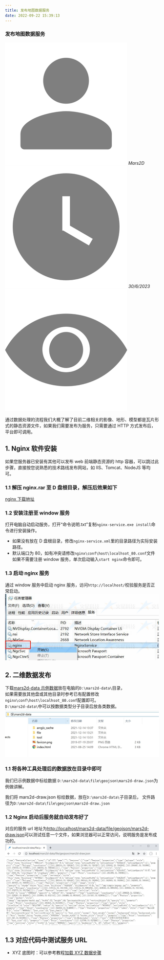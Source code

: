 ```yaml
---
title: 发布地图数据服务
date: 2022-09-22 15:39:13
---
```


 <h3> 发布地图数据服务</h3>

<div class='headStyle'>
<img class='images' src="../public/icon/yonghu.svg" alt="来自依赖包的图片">
<i class='text'>Mars2D</i>
<img class='imagess' src="../public/icon/shijian.svg" alt="来自依赖包的图片">
<i class='text'>30/6/2023</i>
<img class='imagess' src="../public/icon/liulan.svg" alt="来自依赖包的图片">
<span class='text' id="busuanzi_container_page_pv">
  <span id="busuanzi_value_page_pv"></span>
</span>
</div>

通过数据处理的流程我们大概了解了目前二维相关的影像、地形、模型都是瓦片形式的静态资源文件，如果我们需要发布为服务，只需要通过 HTTP 方式发布后，平台即可调用。

## 1. Nginx 软件安装

如果您服务器已安装有其他可以发布 web 前端静态资源的 http 容器，可以跳过此步骤，直接按您说熟悉的技术路线发布网站，如 IIS、Tomcat、NodeJS 等均可。

### 1.1 解压 nginx.rar 至 D 盘根目录，解压后效果如下

[nginx 下载地址](https://data.mars2d.cn/tool/nginx.rar)

### 1.2 安装注册至 window 服务

打开电脑自动启动服务，打开“命令说明.txt”复制`nginx-service.exe install`命令进行安装操作。

- 如果没有放在 D 盘根目录，修改`nginx-service.xml`里的目录路径为实际安装路径。
- 默认端口为 80，如有冲突请修改`nginx\conf\host\localhsot_80.conf`文件 <br />
  如果不需要注册 window 服务，单次启动输入`start nginx`命令即可。

### 1.3 启动 nginx 服务

通过 window 服务中启动 nginx 服务，访问`http://localhost/`校验服务是否正常启动。
![配置图][1]

## 2. 二维数据发布

下载[mars2d-data 示例数据](http://data.mars2d.cn/tool/mars2d-data.rar)放在电脑的`D:\mars2d-data\`目录，<br />
如果需要放其他盘或其他目录时参考已有配置修改`nginx\conf\host\localhsot_80.conf`配置即可。<br />
`D:\mars2d-data\`中可以按数据类型分子目录后放各类数据。<br />
![配置图][2]

### 1.1 将各种工具处理后的数据放在目录中即可

我们已示例数据中标绘数据 `D:\mars2d-data\file\geojson\mars2d-draw.json`为例做讲解。

我们将 mars2d-draw.json 标绘数据，放在`D:\mars2d-data\`子目录后， 文件路径为`D:\mars2d-data\file\geojson\mars2d-draw.json`

### 1.2 Nginx 启动后服务就自动发布好了

对应的服务 url 地址为[http://localhost/mars2d-data/file/geojson/mars2d-draw.json](http://localhost/mars2d-data/file/geojson/mars2d-draw.json)可以测试任意一个文件，如果浏览器可以正常访问，说明服务是发布成功的。
![配置图][3]

## 1.3 对应代码中测试服务 URL

- XYZ 底图时：可以参考教程[加载 XYZ 数据步骤](/mapKnow/tileLayer.md#5-加载-xyz-数据步骤)

[1]: ../public/image/data-server-nginx.jpg
[2]: ../public/image/data-server-path.jpg
[3]: ../public/image/data-server-demo.jpg
